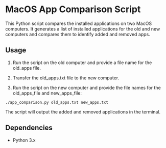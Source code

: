 # MacOS App Comparison Script

This Python script compares the installed applications on two MacOS computers. It generates a list of installed applications for the old and new computers and compares them to identify added and removed apps.

## Usage

1. Run the script on the old computer and provide a file name for the old_apps file.

2. Transfer the old_apps.txt file to the new computer.

3. Run the script on the new computer and provide the file names for the old_apps_file and new_apps_file:
```
./app_comparison.py old_apps.txt new_apps.txt
```
The script will output the added and removed applications in the terminal.

## Dependencies
- Python 3.x
